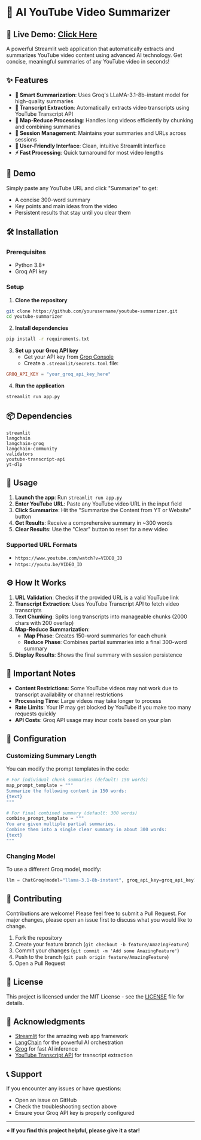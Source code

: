 # 🦜 AI YouTube Video Summarizer
## 🚀 Live Demo: [Click Here](https://summarizeai-24nwkijyszxyi9q3gur9ak.streamlit.app/)

A powerful Streamlit web application that automatically extracts and summarizes YouTube video content using advanced AI technology. Get concise, meaningful summaries of any YouTube video in seconds!

## ✨ Features

- **🎯 Smart Summarization**: Uses Groq's LLaMA-3.1-8b-instant model for high-quality summaries
- **📝 Transcript Extraction**: Automatically extracts video transcripts using YouTube Transcript API
- **🔄 Map-Reduce Processing**: Handles long videos efficiently by chunking and combining summaries
- **💾 Session Management**: Maintains your summaries and URLs across sessions
- **🎨 User-Friendly Interface**: Clean, intuitive Streamlit interface
- **⚡ Fast Processing**: Quick turnaround for most video lengths

## 🚀 Demo

Simply paste any YouTube URL and click "Summarize" to get:
- A concise 300-word summary
- Key points and main ideas from the video
- Persistent results that stay until you clear them

## 🛠️ Installation

### Prerequisites
- Python 3.8+
- Groq API key

### Setup

1. **Clone the repository**
```bash
git clone https://github.com/yourusername/youtube-summarizer.git
cd youtube-summarizer
```

2. **Install dependencies**
```bash
pip install -r requirements.txt
```

3. **Set up your Groq API key**
   - Get your API key from [Groq Console](https://console.groq.com/)
   - Create a `.streamlit/secrets.toml` file:
```toml
GROQ_API_KEY = "your_groq_api_key_here"
```

4. **Run the application**
```bash
streamlit run app.py
```

## 📦 Dependencies

```
streamlit
langchain
langchain-groq
langchain-community
validators
youtube-transcript-api
yt-dlp
```

## 🎯 Usage

1. **Launch the app**: Run `streamlit run app.py`
2. **Enter YouTube URL**: Paste any YouTube video URL in the input field
3. **Click Summarize**: Hit the "Summarize the Content from YT or Website" button
4. **Get Results**: Receive a comprehensive summary in ~300 words
5. **Clear Results**: Use the "Clear" button to reset for a new video

### Supported URL Formats
- `https://www.youtube.com/watch?v=VIDEO_ID`
- `https://youtu.be/VIDEO_ID`

## ⚙️ How It Works

1. **URL Validation**: Checks if the provided URL is a valid YouTube link
2. **Transcript Extraction**: Uses YouTube Transcript API to fetch video transcripts
3. **Text Chunking**: Splits long transcripts into manageable chunks (2000 chars with 200 overlap)
4. **Map-Reduce Summarization**: 
   - **Map Phase**: Creates 150-word summaries for each chunk
   - **Reduce Phase**: Combines partial summaries into a final 300-word summary
5. **Display Results**: Shows the final summary with session persistence

## 🚨 Important Notes

- **Content Restrictions**: Some YouTube videos may not work due to transcript availability or channel restrictions
- **Processing Time**: Large videos may take longer to process
- **Rate Limits**: Your IP may get blocked by YouTube if you make too many requests quickly
- **API Costs**: Groq API usage may incur costs based on your plan

## 🔧 Configuration

### Customizing Summary Length
You can modify the prompt templates in the code:

```python
# For individual chunk summaries (default: 150 words)
map_prompt_template = """
Summarize the following content in 150 words:
{text}
"""

# For final combined summary (default: 300 words)
combine_prompt_template = """
You are given multiple partial summaries. 
Combine them into a single clear summary in about 300 words:
{text}
"""
```

### Changing Model
To use a different Groq model, modify:
```python
llm = ChatGroq(model="llama-3.1-8b-instant", groq_api_key=groq_api_key)
```

## 🤝 Contributing

Contributions are welcome! Please feel free to submit a Pull Request. For major changes, please open an issue first to discuss what you would like to change.

1. Fork the repository
2. Create your feature branch (`git checkout -b feature/AmazingFeature`)
3. Commit your changes (`git commit -m 'Add some AmazingFeature'`)
4. Push to the branch (`git push origin feature/AmazingFeature`)
5. Open a Pull Request

## 📄 License

This project is licensed under the MIT License - see the [LICENSE](LICENSE) file for details.

## 🙏 Acknowledgments

- [Streamlit](https://streamlit.io/) for the amazing web app framework
- [LangChain](https://python.langchain.com/) for the powerful AI orchestration
- [Groq](https://groq.com/) for fast AI inference
- [YouTube Transcript API](https://github.com/jdepoix/youtube-transcript-api) for transcript extraction

## 📞 Support

If you encounter any issues or have questions:
- Open an issue on GitHub
- Check the troubleshooting section above
- Ensure your Groq API key is properly configured

---

**⭐ If you find this project helpful, please give it a star!**
